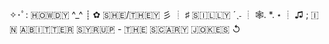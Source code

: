 ✧･ﾟ: ​🇭​​🇴​​🇼​​🇩​​🇾​ ^_^ ┊ ✿ ​🇸​​🇭​​🇪​/​🇹​​🇭​​🇪​​🇾 彡 ┊ ♯​ 🇸​​🇮​​🇱​​🇱​​🇾 ​´ˎ˗ ┊ 🕸. *. ⋆ ┊ ♫ ; 🇮​​🇳​ ​🇦​ ​🇧​​🇮​​🇹​​🇹​​🇪​​🇷​ ​🇸​​🇾​​🇷​​🇺​​🇵​ - ​🇹​​🇭​​🇪​ ​🇸​​🇨​​🇦​​🇷​​🇾​ ​🇯​​🇴​​🇰​​🇪​​🇸​ ↺



<!---
2al00f/2al00f is a ✨ special ✨ repository because its `README.md` (this file) appears on your GitHub profile.
You can click the Preview link to take a look at your changes.
--->

